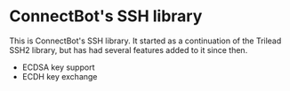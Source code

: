 # ConnectBot's SSH library

This is ConnectBot's SSH library. It started as a continuation of the Trilead SSH2 library,
but has had several features added to it since then.

* ECDSA key support
* ECDH key exchange
